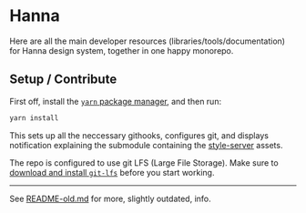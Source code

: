 # Hanna

Here are all the main developer resources (libraries/tools/documentation) for
Hanna design system, together in one happy monorepo.

## Setup / Contribute

First off, install the [`yarn` package manager](https://yarnpkg.com/), and
then run:

```sh
yarn install
```

This sets up all the neccessary githooks, configures git, and displays
notification explaining the submodule containing the
[style-server](https://styles.reykjavik.is) assets.

The repo is configured to use git LFS (Large File Storage). Make sure to
[download and install `git-lfs`](https://git-lfs.github.com/) before you start
working.

---

See [README-old.md](README-old.md) for more, slightly outdated, info.
